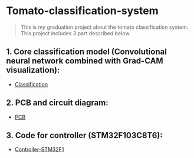 # Tomato-classification-system

> This is my graduation project about the tomato classification system. This project includes 3 part described below.

## 1. Core classification model (Convolutional neural network combined with Grad-CAM visualization):

* [Classification](Classification)

## 2. PCB and circuit diagram:

* [PCB](PCB)

## 3. Code for controller (STM32F103C8T6):

* [Controller-STM32F1](Controller-STM32F1)
